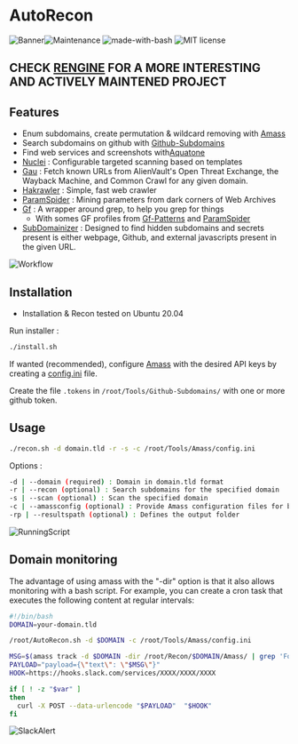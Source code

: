 # AutoRecon

![Banner](https://zupimages.net/up/19/01/uikg.png)![Maintenance](https://img.shields.io/badge/Maintained%3F-no-red.svg) ![made-with-bash](https://img.shields.io/badge/Made%20with-Bash-1f425f.svg) ![MIT license](https://img.shields.io/badge/License-MIT-blue.svg)

## CHECK [RENGINE](https://github.com/yogeshojha/rengine/) FOR A MORE INTERESTING AND ACTIVELY MAINTENED PROJECT

## Features

- Enum subdomains, create permutation & wildcard removing with [Amass](https://github.com/OWASP/Amass/)
- Search subdomains on github with [Github-Subdomains](https://github.com/gwen001/github-search/blob/master/github-subdomains.py)
- Find web services and screenshots with[Aquatone](https://github.com/michenriksen/aquatone)
-  [Nuclei](https://github.com/projectdiscovery/nuclei) : Configurable targeted scanning based on templates
-  [Gau](https://github.com/lc/gau) : Fetch known URLs from AlienVault's Open Threat Exchange, the Wayback Machine, and Common Crawl for any given domain.
-  [Hakrawler](https://github.com/hakluke/hakrawler) : Simple, fast web crawler
-  [ParamSpider](https://github.com/devanshbatham/ParamSpider) : Mining parameters from dark corners of Web Archives
-  [Gf](https://github.com/tomnomnom/gf) : A wrapper around grep, to help you grep for things
	- With somes GF profiles from [Gf-Patterns](https://github.com/1ndianl33t/Gf-Patterns) and [ParamSpider](https://github.com/devanshbatham/ParamSpider/tree/master/gf_profiles)
-  [SubDomainizer](https://github.com/nsonaniya2010/SubDomainizer) : Designed to find hidden subdomains and secrets present is either webpage, Github, and external javascripts present in the given URL.

![Workflow](https://zupimages.net/up/20/28/mclg.png)

## Installation
- Installation & Recon tested on Ubuntu 20.04

Run installer :
```bash
./install.sh
```

If wanted (recommended), configure [Amass](https://github.com/OWASP/Amass/) with the desired API keys by creating a [config.ini](https://github.com/OWASP/Amass/blob/master/examples/config.ini) file.

Create the file `.tokens` in `/root/Tools/Github-Subdomains/` with one or more github token.

## Usage
```bash
./recon.sh -d domain.tld -r -s -c /root/Tools/Amass/config.ini
```

Options :
```bash
-d | --domain (required) : Domain in domain.tld format
-r | --recon (optional) : Search subdomains for the specified domain
-s | --scan (optional) : Scan the specified domain
-c | --amassconfig (optional) : Provide Amass configuration files for better results
-rp | --resultspath (optional) : Defines the output folder
```

![RunningScript](https://zupimages.net/up/20/28/j650.png)

## Domain monitoring
The advantage of using amass with the "-dir" option is that it also allows monitoring with a bash script.
For example, you can create a cron task that executes the following content at regular intervals:

```bash
#!/bin/bash
DOMAIN=your-domain.tld

/root/AutoRecon.sh -d $DOMAIN -c /root/Tools/Amass/config.ini

MSG=$(amass track -d $DOMAIN -dir /root/Recon/$DOMAIN/Amass/ | grep 'Found:')
PAYLOAD="payload={\"text\": \"$MSG\"}"
HOOK=https://hooks.slack.com/services/XXXX/XXXX/XXXX

if [ ! -z "$var" ]
then
  curl -X POST --data-urlencode "$PAYLOAD"  "$HOOK"
fi
```

![SlackAlert](https://zupimages.net/up/20/19/yozr.png)
